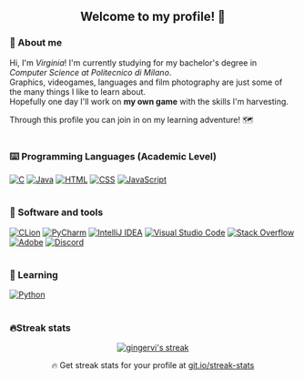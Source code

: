 <h2 align ="center" >
   Welcome to my profile! 🐾 
</h2>

### 👀 About me 

Hi, I'm <i>Virginia</i>! I'm currently studying for my bachelor's degree in <em>Computer Science at Politecnico di Milano</em>. <br>
Graphics, videogames, languages and film photography are just some of the many things I like to learn about. <br> Hopefully one day I'll work on <b>my own game</b> with the skills I'm harvesting.

Through this profile you can join in on my learning adventure! 🗺️

#

### ⌨️ Programming Languages (Academic Level)

<p>
  <a href="https://github.com/search?q=user%3ADenverCoder1+language%3Ac"><img alt="C" src="https://custom-icon-badges.demolab.com/badge/C-03599C.svg?logo=c-in-hexagon&   logoColor=white"></a>
    <a href="https://github.com/search?q=user%3ADenverCoder1+language%3Ajava"><img alt="Java" src="https://custom-icon-badges.demolab.com/badge/Java-007396.svg?logo=java&logoColor=white"></a>
    <a href="https://github.com/search?q=user%3ADenverCoder1+language%3Ahtml"><img alt="HTML" src="https://img.shields.io/badge/HTML-E34F26.svg?logo=html5&logoColor=white"></a>
    <a href="https://github.com/search?q=user%3ADenverCoder1+language%3Acss"><img alt="CSS" src="https://img.shields.io/badge/CSS-1572B6.svg?logo=css3&logoColor=white"></a>
    <a href="https://github.com/search?q=user%3ADenverCoder1+language%3Ajavascript"><img alt="JavaScript" src="https://img.shields.io/badge/JavaScript-F7DF1E.svg?logo=javascript&logoColor=black"></a>
</p>

#

### 🔧 Software and tools

<p>
    <a href="#"><img alt="CLion" src="https://img.shields.io/badge/CLion-5A6EDC?logo=clion&logoColor=white"></a>
    <a href="#"><img alt="PyCharm" src="https://img.shields.io/badge/PyCharm-2cd679?logo=pycharm&logoColor=white"></a>
    <a href="#"><img alt="IntelliJ IDEA" src="https://img.shields.io/badge/IntelliJIDEA-dc2c74.svg?logo=intellij-idea&logoColor=white"></a>
    <a href="#"><img alt="Visual Studio Code" src="https://img.shields.io/badge/Visual%20Studio%20Code-0078d7.svg?logo=visual-studio-code&logoColor=white"></a>
    <a href="#"><img alt="Stack Overflow" src="https://img.shields.io/badge/-Stack%20Overflow-FE7A16?logo=stack-overflow&logoColor=white"></a>
    <a href="#"><img alt="Adobe" src="https://img.shields.io/badge/Adobe-FF0000.svg?logo=adobe&logoColor=white"></a>
    <a href="#"><img alt="Discord" src="https://img.shields.io/badge/-Discord-5865F2.svg?logo=discord&logoColor=white"></a>
</p>

#

### 💭 Learning 

<p>
    <a href="https://github.com/search?q=user%3ADenverCoder1+language%3Apython"><img alt="Python" src="https://img.shields.io/badge/Python-14354C.svg?logo=python&logoColor=white"></a>
</p>
    
#

### 🔥Streak stats

<!-- GitHub Readme Streak Stats - https://github.com/DenverCoder1/github-readme-streak-stats -->
<p align="center">
  <a href="https://github.com/gingervi/github-readme-streak-stats">
    <img title="🔥 Get streak stats for your profile at git.io/streak-stats" alt="gingervi's streak" src="https://streak-stats.demolab.com/?user=gingervi&theme=monokai-metallian&hide_border=true"/>
  </a>
  <p align="center">🔥 Get streak stats for your profile at <a href="https://git.io/streak-stats">git.io/streak-stats</a></p>
</p>

